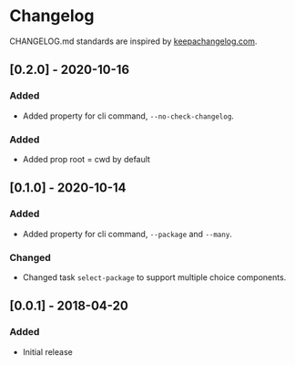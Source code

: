# Changelog

CHANGELOG.md standards are inspired by [keepachangelog.com](https://keepachangelog.com/en/1.0.0/).

## [0.2.0] - 2020-10-16

### Added

- Added property for cli command, `--no-check-changelog`.

### Added

- Added prop root = cwd by default

## [0.1.0] - 2020-10-14

### Added

- Added property for cli command, `--package` and `--many`.

### Changed

- Changed task `select-package` to support multiple choice components.

## [0.0.1] - 2018-04-20

### Added

- Initial release
